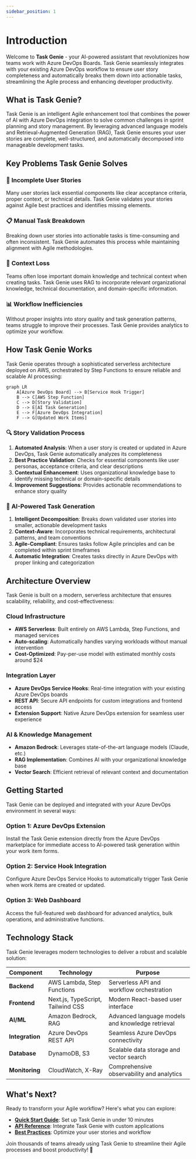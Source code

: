 ```yaml
---
sidebar_position: 1
---
```


# Introduction

Welcome to **Task Genie** - your AI-powered assistant that revolutionizes how teams work with Azure DevOps Boards. Task Genie seamlessly integrates with your existing Azure DevOps workflow to ensure user story completeness and automatically breaks them down into actionable tasks, streamlining the Agile process and enhancing developer productivity.

## What is Task Genie?

Task Genie is an intelligent Agile enhancement tool that combines the power of AI with Azure DevOps integration to solve common challenges in sprint planning and story management. By leveraging advanced language models and Retrieval-Augmented Generation (RAG), Task Genie ensures your user stories are complete, well-structured, and automatically decomposed into manageable development tasks.

## Key Problems Task Genie Solves

### 🎯 **Incomplete User Stories**

Many user stories lack essential components like clear acceptance criteria, proper context, or technical details. Task Genie validates your stories against Agile best practices and identifies missing elements.

### 📋 **Manual Task Breakdown**

Breaking down user stories into actionable tasks is time-consuming and often inconsistent. Task Genie automates this process while maintaining alignment with Agile methodologies.

### 🔄 **Context Loss**

Teams often lose important domain knowledge and technical context when creating tasks. Task Genie uses RAG to incorporate relevant organizational knowledge, technical documentation, and domain-specific information.

### 📊 **Workflow Inefficiencies**

Without proper insights into story quality and task generation patterns, teams struggle to improve their processes. Task Genie provides analytics to optimize your workflow.

## How Task Genie Works

Task Genie operates through a sophisticated serverless architecture deployed on AWS, orchestrated by Step Functions to ensure reliable and scalable AI processing:

```mermaid
graph LR
    A[Azure DevOps Board] --> B[Service Hook Trigger]
    B --> C[AWS Step Function]
    C --> D[Story Validation]
    D --> E[AI Task Generation]
    E --> F[Azure DevOps Integration]
    F --> G[Updated Work Items]
```

### 🔍 **Story Validation Process**

1. **Automated Analysis**: When a user story is created or updated in Azure DevOps, Task Genie automatically analyzes its completeness
2. **Best Practice Validation**: Checks for essential components like user personas, acceptance criteria, and clear descriptions
3. **Contextual Enhancement**: Uses organizational knowledge base to identify missing technical or domain-specific details
4. **Improvement Suggestions**: Provides actionable recommendations to enhance story quality

### 🤖 **AI-Powered Task Generation**

1. **Intelligent Decomposition**: Breaks down validated user stories into smaller, actionable development tasks
2. **Context-Aware**: Incorporates technical requirements, architectural patterns, and team conventions
3. **Agile-Compliant**: Ensures tasks follow Agile principles and can be completed within sprint timeframes
4. **Automatic Integration**: Creates tasks directly in Azure DevOps with proper linking and categorization

## Architecture Overview

Task Genie is built on a modern, serverless architecture that ensures scalability, reliability, and cost-effectiveness:

### **Cloud Infrastructure**

- **AWS Serverless**: Built entirely on AWS Lambda, Step Functions, and managed services
- **Auto-scaling**: Automatically handles varying workloads without manual intervention
- **Cost-Optimized**: Pay-per-use model with estimated monthly costs around $24

### **Integration Layer**

- **Azure DevOps Service Hooks**: Real-time integration with your existing Azure DevOps boards
- **REST API**: Secure API endpoints for custom integrations and frontend access
- **Extension Support**: Native Azure DevOps extension for seamless user experience

### **AI & Knowledge Management**

- **Amazon Bedrock**: Leverages state-of-the-art language models (Claude, etc.)
- **RAG Implementation**: Combines AI with your organizational knowledge base
- **Vector Search**: Efficient retrieval of relevant context and documentation

## Getting Started

Task Genie can be deployed and integrated with your Azure DevOps environment in several ways:

### **Option 1: Azure DevOps Extension**

Install the Task Genie extension directly from the Azure DevOps marketplace for immediate access to AI-powered task generation within your work item forms.

### **Option 2: Service Hook Integration**

Configure Azure DevOps Service Hooks to automatically trigger Task Genie when work items are created or updated.

### **Option 3: Web Dashboard**

Access the full-featured web dashboard for advanced analytics, bulk operations, and administrative functions.

## Technology Stack

Task Genie leverages modern technologies to deliver a robust and scalable solution:

| Component       | Technology                        | Purpose                                          |
| --------------- | --------------------------------- | ------------------------------------------------ |
| **Backend**     | AWS Lambda, Step Functions        | Serverless API and workflow orchestration        |
| **Frontend**    | Next.js, TypeScript, Tailwind CSS | Modern React-based user interface                |
| **AI/ML**       | Amazon Bedrock, RAG               | Advanced language models and knowledge retrieval |
| **Integration** | Azure DevOps REST API             | Seamless Azure DevOps connectivity               |
| **Database**    | DynamoDB, S3                      | Scalable data storage and vector search          |
| **Monitoring**  | CloudWatch, X-Ray                 | Comprehensive observability and analytics        |

## What's Next?

Ready to transform your Agile workflow? Here's what you can explore:

- **[Quick Start Guide](./docs/getting-started/installation.md)**: Set up Task Genie in under 10 minutes
- **[API Reference](/docs/api)**: Integrate Task Genie with custom applications
- **[Best Practices](./guides/best-practices.md)**: Optimize your user stories and workflow

Join thousands of teams already using Task Genie to streamline their Agile processes and boost productivity! 🚀
